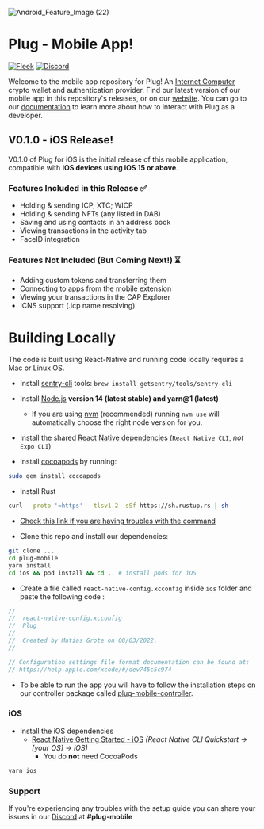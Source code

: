 ![Android_Feature_Image (22)](https://user-images.githubusercontent.com/73345016/160957212-31555bb1-26b8-4d76-81fa-1f5a64f55a1b.png)

# Plug - Mobile App!

[![Fleek](https://img.shields.io/badge/Made%20by-Fleek-blue)](https://fleek.co/)
[![Discord](https://img.shields.io/badge/Discord-Channel-blue)](https://discord.gg/yVEcEzmrgm)

Welcome to the mobile app repository for Plug! An [Internet Computer](https://dfinity.org/) crypto wallet and authentication provider. Find our latest version of our mobile app in this repository's releases, or on our [website](https://plugwallet.ooo/). You can go to our [documentation](https://docs.plugwallet.ooo/) to learn more about how to interact with Plug as a developer.

## V0.1.0 - iOS Release!

V0.1.0 of Plug for iOS is the initial release of this mobile application, compatible with **iOS devices using iOS 15 or above**.

### Features Included in this Release ✅

- Holding & sending ICP, XTC; WICP
- Holding & sending NFTs (any listed in DAB)
- Saving and using contacts in an address book
- Viewing transactions in the activity tab
- FaceID integration

### Features Not Included (But Coming Next!) ⌛

- Adding custom tokens and transferring them
- Connecting to apps from the mobile extension
- Viewing your transactions in the CAP Explorer
- ICNS support (.icp name resolving)

# Building Locally

The code is built using React-Native and running code locally requires a Mac or Linux OS.

- Install [sentry-cli](https://github.com/getsentry/sentry-cli) tools: `brew install getsentry/tools/sentry-cli`

- Install [Node.js](https://nodejs.org) **version 14 (latest stable) and yarn@1 (latest)**

  - If you are using [nvm](https://github.com/creationix/nvm#installation) (recommended) running `nvm use` will automatically choose the right node version for you.

- Install the shared [React Native dependencies](https://reactnative.dev/docs/environment-setup#installing-dependencies) (`React Native CLI`, _not_ `Expo CLI`)

- Install [cocoapods](https://guides.cocoapods.org/using/getting-started.html) by running:

```bash
sudo gem install cocoapods
```

- Install Rust

```bash
curl --proto '=https' --tlsv1.2 -sSf https://sh.rustup.rs | sh
```

- [Check this link if you are having troubles with the command](https://www.rust-lang.org/tools/install)

- Clone this repo and install our dependencies:

```bash
git clone ...
cd plug-mobile
yarn install
cd ios && pod install && cd .. # install pods for iOS
```

- Create a file called `react-native-config.xcconfig` inside `ios` folder and paste the following code :

```swift
//
//  react-native-config.xcconfig
//  Plug
//
//  Created by Matias Grote on 08/03/2022.
//

// Configuration settings file format documentation can be found at:
// https://help.apple.com/xcode/#/dev745c5c974
```

- To be able to run the app you will have to follow the installation steps on our controller package called [plug-mobile-controller](https://github.com/Psychedelic/plug-mobile-controller).

### iOS

- Install the iOS dependencies
  - [React Native Getting Started - iOS](https://reactnative.dev/docs/environment-setup#installing-dependencies) _(React Native CLI Quickstart -> [your OS] -> iOS)_
    - You do **not** need CocoaPods

```bash
yarn ios
```

### Support

If you're experiencing any troubles with the setup guide you can share your issues in our [Discord](https://discord.gg/yVEcEzmrgm) at **#plug-mobile**
